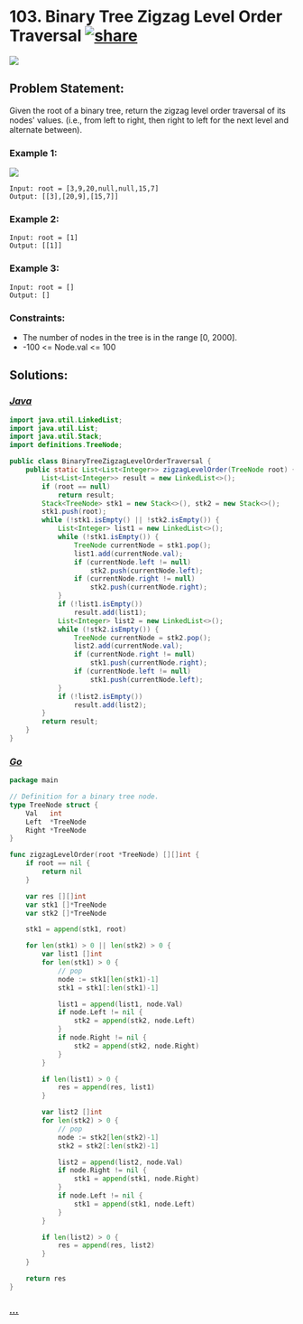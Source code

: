 # 103. Binary Tree Zigzag Level Order Traversal [![share]](https://leetcode.com/problems/binary-tree-zigzag-level-order-traversal/)

![][medium]

## Problem Statement:

Given the root of a binary tree, return the zigzag level order traversal of its nodes' values. (i.e., from left to right, then right to left for the next level and alternate between).

### Example 1:

![](https://assets.leetcode.com/uploads/2021/02/19/tree1.jpg)

```
Input: root = [3,9,20,null,null,15,7]
Output: [[3],[20,9],[15,7]]
```

### Example 2:

```
Input: root = [1]
Output: [[1]]
```

### Example 3:

```
Input: root = []
Output: []
```

### Constraints:

- The number of nodes in the tree is in the range [0, 2000].
- -100 <= Node.val <= 100

## Solutions:

### [_Java_](BinaryTreeZigzagLevelOrderTraversal.java)

```java [Java]
import java.util.LinkedList;
import java.util.List;
import java.util.Stack;
import definitions.TreeNode;

public class BinaryTreeZigzagLevelOrderTraversal {
    public static List<List<Integer>> zigzagLevelOrder(TreeNode root) {
        List<List<Integer>> result = new LinkedList<>();
        if (root == null)
            return result;
        Stack<TreeNode> stk1 = new Stack<>(), stk2 = new Stack<>();
        stk1.push(root);
        while (!stk1.isEmpty() || !stk2.isEmpty()) {
            List<Integer> list1 = new LinkedList<>();
            while (!stk1.isEmpty()) {
                TreeNode currentNode = stk1.pop();
                list1.add(currentNode.val);
                if (currentNode.left != null)
                    stk2.push(currentNode.left);
                if (currentNode.right != null)
                    stk2.push(currentNode.right);
            }
            if (!list1.isEmpty())
                result.add(list1);
            List<Integer> list2 = new LinkedList<>();
            while (!stk2.isEmpty()) {
                TreeNode currentNode = stk2.pop();
                list2.add(currentNode.val);
                if (currentNode.right != null)
                    stk1.push(currentNode.right);
                if (currentNode.left != null)
                    stk1.push(currentNode.left);
            }
            if (!list2.isEmpty())
                result.add(list2);
        }
        return result;
    }
}

```

### [_Go_](binary_tree_zigzag_level_order_traversal.go)

```go [Go]
package main

// Definition for a binary tree node.
type TreeNode struct {
	Val   int
	Left  *TreeNode
	Right *TreeNode
}

func zigzagLevelOrder(root *TreeNode) [][]int {
	if root == nil {
		return nil
	}

	var res [][]int
	var stk1 []*TreeNode
	var stk2 []*TreeNode

	stk1 = append(stk1, root)

	for len(stk1) > 0 || len(stk2) > 0 {
		var list1 []int
		for len(stk1) > 0 {
			// pop
			node := stk1[len(stk1)-1]
			stk1 = stk1[:len(stk1)-1]

			list1 = append(list1, node.Val)
			if node.Left != nil {
				stk2 = append(stk2, node.Left)
			}
			if node.Right != nil {
				stk2 = append(stk2, node.Right)
			}
		}

		if len(list1) > 0 {
			res = append(res, list1)
		}

		var list2 []int
		for len(stk2) > 0 {
			// pop
			node := stk2[len(stk2)-1]
			stk2 = stk2[:len(stk2)-1]

			list2 = append(list2, node.Val)
			if node.Right != nil {
				stk1 = append(stk1, node.Right)
			}
			if node.Left != nil {
				stk1 = append(stk1, node.Left)
			}
		}

		if len(list2) > 0 {
			res = append(res, list2)
		}
	}

	return res
}

```

### [_..._]()

```

```

<!----------------------------------{ link }--------------------------------->

[share]: https://img.icons8.com/external-anggara-blue-anggara-putra/20/000000/external-share-user-interface-basic-anggara-blue-anggara-putra-2.png
[medium]: https://img.shields.io/badge/Difficulty-Medium-yellow.svg

